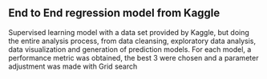 ## End to End regression model from Kaggle

Supervised learning model with a data set provided by Kaggle, but doing the entire analysis process, from data cleansing, exploratory data analysis, data visualization and generation of prediction models. For each model, a performance metric was obtained, the best 3 were chosen and a parameter adjustment was made with Grid search




